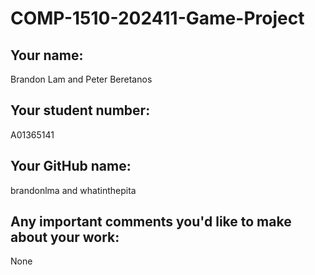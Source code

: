 # COMP-1510-202411-Game-Project

## Your name:
Brandon Lam and Peter Beretanos

## Your student number:
A01365141

## Your GitHub name:
brandonlma and whatinthepita

## Any important comments you'd like to make about your work:
None